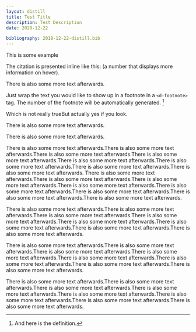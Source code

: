 ```yaml
---
layout: distill
title: Test Title
description: Test Description
date: 2020-12-22

bibliography: 2018-12-22-distill.bib
---
```


This is some example



The citation is presented inline like this: <d-cite key="gregor2015draw"></d-cite> (a number that displays more information on hover).


There is also some more text afterwards.


Just wrap the text you would like to show up in a footnote in a `<d-footnote>` tag.
The number of the footnote will be automatically generated. [^1]


Which is not really true<d-footnote>But actually yes</d-footnote> if you look.

There is also some more text afterwards.

There is also some more text afterwards.

There is also some more text afterwards.There is also some more text afterwards.There is also some more text afterwards.There is also some more text afterwards.There is also some more text afterwards.There is also some more text afterwards.There is also some more text afterwards.There is also some more text afterwards.
There is also some more text afterwards.There is also some more text afterwards.There is also some more text afterwards.There is also some more text afterwards.There is also some more text afterwards.There is also some more text afterwards.There is also some more text afterwards.There is also some more text afterwards.


There is also some more text afterwards.There is also some more text afterwards.There is also some more text afterwards.There is also some more text afterwards.There is also some more text afterwards.There is also some more text afterwards.There is also some more text afterwards.There is also some more text afterwards.


There is also some more text afterwards.There is also some more text afterwards.There is also some more text afterwards.There is also some more text afterwards.There is also some more text afterwards.There is also some more text afterwards.There is also some more text afterwards.There is also some more text afterwards.


There is also some more text afterwards.There is also some more text afterwards.There is also some more text afterwards.There is also some more text afterwards.There is also some more text afterwards.There is also some more text afterwards.There is also some more text afterwards.There is also some more text afterwards.


[^1]: And here is the definition.

